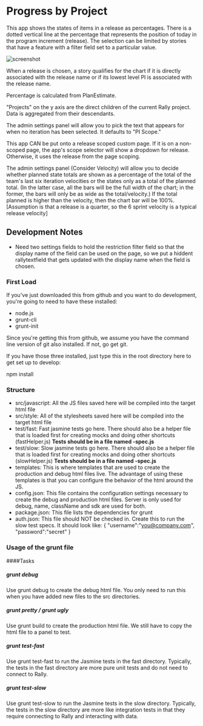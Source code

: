 # Progress by Project

This app shows the states of items in a release as percentages.  There is a dotted
vertical line at the percentage that represents the position of today in the program
increment (release).  The selection can be limited by stories that have a feature with
a filter field set to a particular value.

![screenshot](./images/screenshot.png "Screenshot")

When a release is chosen, a story qualifies for the chart if it is directly associated
with the release name or if its lowest level PI is associated with the release name. 

Percentage is calculated from PlanEstimate.

"Projects" on the y axis are the direct children of the current Rally project.  Data is aggregated from
their descendants. 

The admin settings panel will allow you to pick the text that appears for when no iteration has been selected.  It defaults
to "PI Scope."

This app CAN be put onto a release scoped custom page.  If it is on a non-scoped page, the app's scope selector will show
a dropdown for release.  Otherwise, it uses the release from the page scoping.

The admin settings panel (Consider Velocity) will allow you to decide whether planned state totals are shown 
as a percentage of the total of the team's last six iteration velocities or the states only as a total of 
the planned total. (In the latter case, all the bars will be the full width of the chart; in the former, the 
bars will only be as wide as the total/velocity.)  If the total planned is higher than the velocity, then the
chart bar will be 100%.  [Assumption is that a release is a quarter, so the 6 sprint velocity is a typical 
release velocity]

## Development Notes

* Need two settings fields to hold the restriction filter field so that the display name of the field can be used on the page, so we put
a hiddent rallytextfield that gets updated with the display name when the field is chosen.


### First Load

If you've just downloaded this from github and you want to do development, 
you're going to need to have these installed:

 * node.js
 * grunt-cli
 * grunt-init
 
Since you're getting this from github, we assume you have the command line
version of git also installed.  If not, go get git.

If you have those three installed, just type this in the root directory here
to get set up to develop:

  npm install

### Structure

  * src/javascript:  All the JS files saved here will be compiled into the 
  target html file
  * src/style: All of the stylesheets saved here will be compiled into the 
  target html file
  * test/fast: Fast jasmine tests go here.  There should also be a helper 
  file that is loaded first for creating mocks and doing other shortcuts
  (fastHelper.js) **Tests should be in a file named <something>-spec.js**
  * test/slow: Slow jasmine tests go here.  There should also be a helper
  file that is loaded first for creating mocks and doing other shortcuts 
  (slowHelper.js) **Tests should be in a file named <something>-spec.js**
  * templates: This is where templates that are used to create the production
  and debug html files live.  The advantage of using these templates is that
  you can configure the behavior of the html around the JS.
  * config.json: This file contains the configuration settings necessary to
  create the debug and production html files.  Server is only used for debug,
  name, className and sdk are used for both.
  * package.json: This file lists the dependencies for grunt
  * auth.json: This file should NOT be checked in.  Create this to run the
  slow test specs.  It should look like:
    {
        "username":"you@company.com",
        "password":"secret"
    }
  
### Usage of the grunt file
####Tasks
    
##### grunt debug

Use grunt debug to create the debug html file.  You only need to run this when you have added new files to
the src directories.

##### grunt pretty / grunt ugly

Use grunt build to create the production html file.  We still have to copy the html file to a panel to test.

##### grunt test-fast

Use grunt test-fast to run the Jasmine tests in the fast directory.  Typically, the tests in the fast 
directory are more pure unit tests and do not need to connect to Rally.

##### grunt test-slow

Use grunt test-slow to run the Jasmine tests in the slow directory.  Typically, the tests in the slow
directory are more like integration tests in that they require connecting to Rally and interacting with
data.
